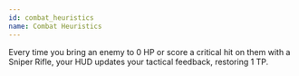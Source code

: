 ```yaml
---
id: combat_heuristics
name: Combat Heuristics
---
```

Every time you bring an enemy to 0 HP or score a critical hit on them with a Sniper Rifle, your HUD updates your tactical 
feedback, restoring 1 TP.